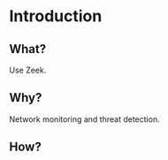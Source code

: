 # Introduction

## What?

Use Zeek.

## Why?

Network monitoring and threat detection.

## How?





